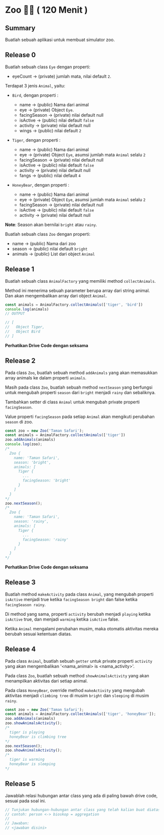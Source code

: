 # Zoo 🐅🐘 ( 120 Menit )

## Summary

Buatlah sebuah aplikasi untuk membuat simulator zoo.

## Release 0

Buatlah sebuah class `Eye` dengan properti:

- eyeCount -> (private) jumlah mata, nilai default `2`.

Terdapat 3 jenis `Animal`, yaitu:

- `Bird`, dengan properti :
  - name -> (public) Nama dari animal
  - eye -> (private) Object `Eye`.
  - facingSeason -> (private) nilai default null
  - isActive -> (public) nilai default `false`
  - activity -> (private) nilai default null
  - wings -> (public) nilai default `2`

- `Tiger`, dengan properti :
  - name -> (public) Nama dari animal
  - eye -> (private) Object `Eye`, asumsi jumlah mata `Animal` selalu `2`
  - facingSeason -> (private) nilai default null
  - isActive -> (public) nilai default `false`
  - activity -> (private) nilai default null
  - fangs -> (public) nilai default `4`

- `HoneyBear`, dengan properti :
  - name -> (public) Nama dari animal
  - eye -> (private) Object `Eye`, asumsi jumlah mata `Animal` selalu `2`
  - facingSeason -> (private) nilai default null
  - isActive -> (public) nilai default `false`
  - activity -> (private) nilai default null



**Note**: Season akan bernilai `bright` atau `rainy`. 

Buatlah sebuah class `Zoo` dengan properti:
- name -> (public) Nama dari zoo
- season -> (public) nilai default `bright`
- animals -> (public) List dari object `Animal`

## Release 1

Buatlah sebuah class `AnimalFactory` yang memiliki method `collectAnimals`.

Method ini menerima sebuah parameter berupa array dari string animal. Dan akan mengembalikan array dari object `Animal`.

```javascript
const animals = AnimalFactory.collectAnimals(['tiger', 'bird'])
console.log(animals)
// OUTPUT

// [
//   Object Tiger,
//   Object Bird
// ]
```

**Perhatikan Drive Code dengan seksama**

## Release 2

Pada class `Zoo`, buatlah sebuah method `addAnimals` yang akan memasukkan array animals ke dalam properti `animals`.

Masih pada class `Zoo`, buatlah sebuah method `nextSeason` yang berfungsi untuk mengubah properti `season` dari `bright` menjadi `rainy` dan sebaliknya. 

Tambahkan setter di class `Animal` untuk mengubah private properti `facingSeason`.

Value properti `facingSeason` pada setiap `Animal` akan mengikuti perubahan `season` di zoo.

```javascript
const zoo = new Zoo('Taman Safari');
const animals = AnimalFactory.collectAnimals(['tiger'])
zoo.addAnimals(animals)
console.log(zoo);
/*
  Zoo {
    name: 'Taman Safari',
    season: 'bright',
    animals: [
      Tiger {
        ...
        facingSeason: 'bright'
      }
    ]
  }
*/
zoo.nextSeason();
/*
  Zoo {
    name: 'Taman Safari',
    season: 'rainy',
    animals: [
      Tiger {
        ...
        facingSeason: 'rainy'
      }
    ]
  }
*/
```

**Perhatikan Drive Code dengan seksama**

## Release 3

Buatlah method `makeActivity` pada class `Animal`, yang mengubah properti `isActive` menjadi true ketika `facingSeason bright` dan false ketika `facingSeason rainy`. 

Di method yang sama, properti `activity` berubah menjadi `playing` ketika `isActive` true, dan menjadi `warming` ketika `isActive` false.

Ketika `Animal` mengalami perubahan musim, maka otomatis aktivitas mereka berubah sesuai ketentuan diatas.


## Release 4

Pada class `Animal`, buatlah sebuah `getter` untuk private properti `activity` yang akan mengembalikan '<nama_animal> is <nama_activity>'.

Pada class `Zoo`, buatlah sebuah method `showAnimalsActivity` yang akan menampilkan aktivitas dari setiap animal.

Pada class `HoneyBear`, override method `makeActivity` yang mengubah aktivitas menjadi  `climbing tree` di musim `bright` dan `sleeping` di musim `rainy`.

```javascript
const zoo = new Zoo('Taman Safari');
const animals = AnimalFactory.collectAnimals(['tiger', 'honeyBear']);
zoo.addAnimals(animals)
zoo.showAnimalsActivity();
/*
  tiger is playing
  honeyBear is climbing tree
*/
zoo.nextSeason();
zoo.showAnimalsActivity();
/*
  tiger is warming
  honeyBear is sleeping
*/
```

## Release 5

Jawablah relasi hubungan antar class yang ada di paling bawah drive code, sesuai pada soal ini.

```javascript
// Tunjukan hubungan-hubungan antar class yang telah kalian buat diatas:
// contoh: person <-> bioskop = aggregation
// 
// Jawaban:
// <jawaban disini>
```